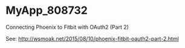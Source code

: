 # MyApp_808732

Connecting Phoenix to Fitbit with OAuth2 (Part 2)

See: http://wsmoak.net/2015/08/10/phoenix-fitbit-oauth2-part-2.html
